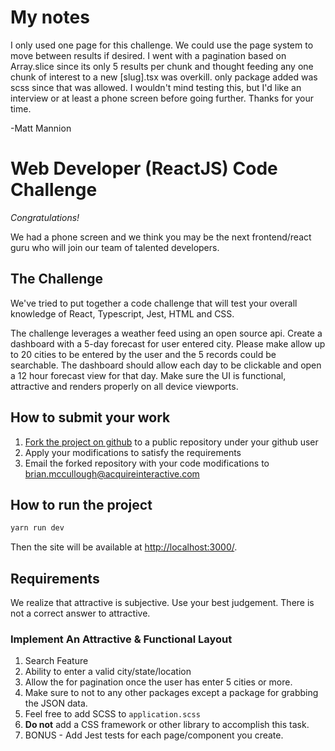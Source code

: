 # My notes

I only used one page for this challenge. We could use the page system to move between results if desired. I went with a pagination based on Array.slice since its only 5 results per chunk and thought feeding any one chunk of interest to a new [slug].tsx was overkill. only package added was scss since that was allowed. I wouldn't mind testing this, but I'd like an interview or at least a phone screen before going further. Thanks for your time.

-Matt Mannion

# Web Developer (ReactJS) Code Challenge

_Congratulations!_

We had a phone screen and we think you may be the next frontend/react guru who will join our team of talented developers.

## The Challenge

We've tried to put together a code challenge that will test your overall knowledge of React, Typescript, Jest, HTML and CSS.

The challenge leverages a weather feed using an open source api. Create a dashboard with a 5-day forecast for user entered city. Please
make allow up to 20 cities to be entered by the user and the 5 records could be searchable. The dashboard should allow each day to be clickable and open a 12 hour forecast view for that day. Make sure the UI is functional, attractive and renders properly on all device viewports.

## How to submit your work

1. [Fork the project on github](https://help.github.com/articles/fork-a-repo/) to a public repository under your github user
2. Apply your modifications to satisfy the requirements
3. Email the forked repository with your code modifications to [brian.mccullough@acquireinteractive.com](brian.mccullough@acquireinteractive.com)

## How to run the project

```bash
yarn run dev
```

Then the site will be available at [http://localhost:3000/](http://localhost:3000/).

## Requirements

We realize that attractive is subjective.
Use your best judgement.
There is not a correct answer to attractive.

### Implement An Attractive & Functional Layout

1. Search Feature
2. Ability to enter a valid city/state/location
3. Allow the for pagination once the user has enter 5 cities or more.
4. Make sure to not to any other packages except a package for grabbing the JSON data.
5. Feel free to add SCSS to `application.scss`
6. **Do not** add a CSS framework or other library to accomplish this task.
7. BONUS - Add Jest tests for each page/component you create.
